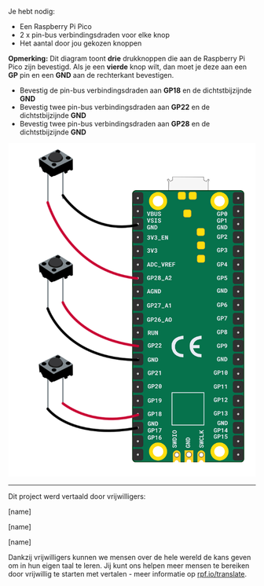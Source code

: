 Je hebt nodig:

+ Een Raspberry Pi Pico
+ 2 x pin-bus verbindingsdraden voor elke knop
+ Het aantal door jou gekozen knoppen

**Opmerking:** Dit diagram toont **drie** drukknoppen die aan de Raspberry Pi Pico zijn bevestigd. Als je een **vierde** knop wilt, dan moet je deze aan een **GP** pin en een **GND** aan de rechterkant bevestigen.

+ Bevestig de pin-bus verbindingsdraden aan **GP18** en de dichtstbijzijnde **GND**
+ Bevestig twee pin-bus verbindingsdraden aan **GP22** en de dichtstbijzijnde **GND**
+ Bevestig twee pin-bus verbindingsdraden aan **GP28** en de dichtstbijzijnde **GND**

![Drie knoppen bevestigd aan een Raspberry Pi Pico.](images/multiple-button-wiring.png)

***
Dit project werd vertaald door vrijwilligers:

[name]

[name]

[name]

Dankzij vrijwilligers kunnen we mensen over de hele wereld de kans geven om in hun eigen taal te leren. Jij kunt ons helpen meer mensen te bereiken door vrijwillig te starten met vertalen - meer informatie op [rpf.io/translate](https://rpf.io/translate).
